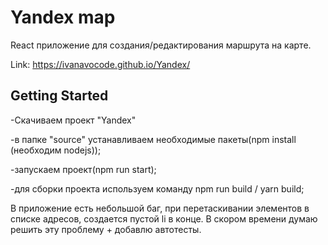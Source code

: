 # Yandex map

React приложение для создания/редактирования маршрута на карте.

Link: https://ivanavocode.github.io/Yandex/


## Getting Started
-Скачиваем проект "Yandex"

-в папке "source" устанавливаем необходимые пакеты(npm install (необходим nodejs));

-запускаем проект(npm run start);

-для сборки проекта используем команду npm run build / yarn build;

В приложение есть небольшой баг, при перетаскивании элементов в списке адресов, создается пустой li в конце. В скором времени думаю решить эту проблему + добавлю автотесты.
